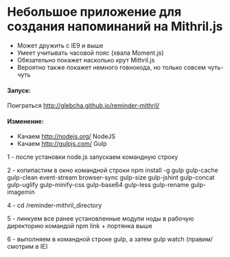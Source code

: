 # Небольшое приложение для создания напоминаний на Mithril.js 

* Может дружить с IE9 и выше
* Умеет учитывать часовой пояс (хвала Moment.js)
* Обязательно покажет насколько крут Mithril.js
* Вероятно также покажет немного говнокода, но только совсем чуть-чуть

#### Запуск:

Поиграться http://glebcha.github.io/reminder-mithril/

#### Изменение:

* Качаем http://nodejs.org/ NodeJS
* Качаем http://gulpjs.com/ Gulp

1 - после установки node.js запускаем командную строку

2 - копипастим в окно командной строки npm install -g gulp gulp-cache gulp-clean event-stream browser-sync gulp-size gulp-jshint gulp-concat gulp-uglify gulp-minify-css gulp-base64 gulp-less gulp-rename gulp-imagemin

4 - cd /reminder-mithril_directory

5 - линкуем все ранее установленные модули ноды в рабочую директорию командой npm link + портянка выше

6 - выполняем в командной строке gulp, а затем gulp watch (правим/смотрим в IE)

